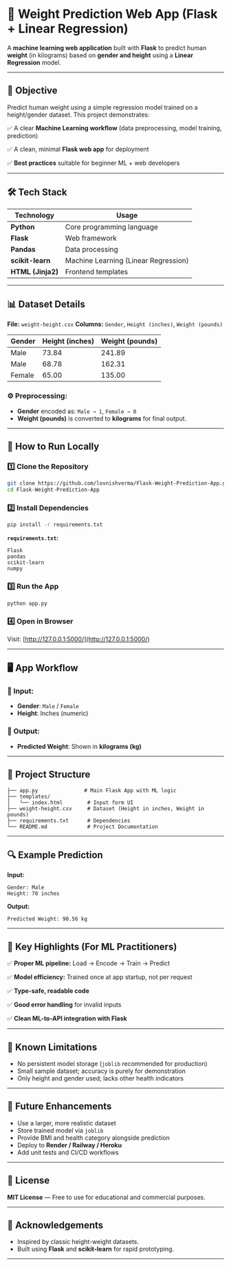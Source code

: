 # 📏 Weight Prediction Web App (Flask + Linear Regression)

A **machine learning web application** built with **Flask** to predict human **weight** (in kilograms) based on **gender and height** using a **Linear Regression** model.

---

## 🎯 Objective

Predict human weight using a simple regression model trained on a height/gender dataset. This project demonstrates:

✅ A clear **Machine Learning workflow** (data preprocessing, model training, prediction)

✅ A clean, minimal **Flask web app** for deployment

✅ **Best practices** suitable for beginner ML + web developers

---

## 🛠️ Tech Stack

| Technology        | Usage                                |
| ----------------- | ------------------------------------ |
| **Python**        | Core programming language            |
| **Flask**         | Web framework                        |
| **Pandas**        | Data processing                      |
| **scikit-learn**  | Machine Learning (Linear Regression) |
| **HTML (Jinja2)** | Frontend templates                   |

---

## 📊 Dataset Details

**File:** `weight-height.csv`
**Columns:** `Gender`, `Height (inches)`, `Weight (pounds)`

| Gender | Height (inches) | Weight (pounds) |
| ------ | --------------- | --------------- |
| Male   | 73.84           | 241.89          |
| Male   | 68.78           | 162.31          |
| Female | 65.00           | 135.00          |

### ⚙️ Preprocessing:

* **Gender** encoded as: `Male → 1`, `Female → 0`
* **Weight (pounds)** is converted to **kilograms** for final output.

---

## 🚀 How to Run Locally

### 1️⃣ Clone the Repository

```bash
git clone https://github.com/lovnishverma/Flask-Weight-Prediction-App.git
cd Flask-Weight-Prediction-App
```

### 2️⃣ Install Dependencies

```bash
pip install -r requirements.txt
```

**`requirements.txt`:**

```
Flask
pandas
scikit-learn
numpy
```

### 3️⃣ Run the App

```bash
python app.py
```

### 4️⃣ Open in Browser

Visit: [http://127.0.0.1:5000/](http://127.0.0.1:5000/)

---

## 🖥️ App Workflow

### 🔹 Input:

* **Gender**: `Male` / `Female`
* **Height**: Inches (numeric)

### 🔹 Output:

* **Predicted Weight**: Shown in **kilograms (kg)**

---

## 📂 Project Structure

```
├── app.py               # Main Flask App with ML logic
├── templates/
│   └── index.html        # Input form UI
├── weight-height.csv     # Dataset (Height in inches, Weight in pounds)
├── requirements.txt      # Dependencies
└── README.md             # Project Documentation
```

---

## 🔍 Example Prediction

**Input:**

```
Gender: Male
Height: 70 inches
```

**Output:**

```
Predicted Weight: 90.56 kg
```

---

## 📌 Key Highlights (For ML Practitioners)

✅ **Proper ML pipeline:** Load → Encode → Train → Predict

✅ **Model efficiency:** Trained once at app startup, not per request

✅ **Type-safe, readable code**

✅ **Good error handling** for invalid inputs

✅ **Clean ML-to-API integration with Flask**

---

## 🚧 Known Limitations

* No persistent model storage (`joblib` recommended for production)
* Small sample dataset; accuracy is purely for demonstration
* Only height and gender used; lacks other health indicators

---

## 🔮 Future Enhancements

* Use a larger, more realistic dataset
* Store trained model via `joblib`
* Provide BMI and health category alongside prediction
* Deploy to **Render / Railway / Heroku**
* Add unit tests and CI/CD workflows

---

## 📄 License

**MIT License** — Free to use for educational and commercial purposes.

---

## 🙌 Acknowledgements

* Inspired by classic height-weight datasets.
* Built using **Flask** and **scikit-learn** for rapid prototyping.

---
